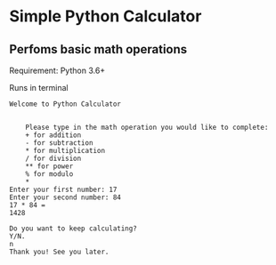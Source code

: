 # Simple Python Calculator

## Perfoms basic math operations

Requirement: Python 3.6+

Runs in terminal

    Welcome to Python Calculator


        Please type in the math operation you would like to complete:
        + for addition
        - for subtraction
        * for multiplication
        / for division
        ** for power
        % for modulo
        *
    Enter your first number: 17
    Enter your second number: 84
    17 * 84 = 
    1428

    Do you want to keep calculating?
    Y/N.
    n
    Thank you! See you later.